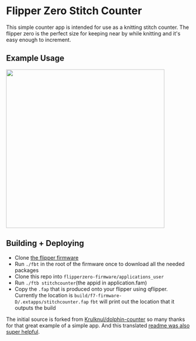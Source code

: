 # Flipper Zero Stitch Counter

This simple counter app is intended for use as a knitting stitch counter. The flipper zero is the perfect size for keeping near by while knitting and it's easy enough to increment.

## Example Usage

<img width="430" src="https://user-images.githubusercontent.com/827851/229375555-86a4a2ac-dc6f-4e6c-a20d-f50d5f70303a.gif" />

## Building + Deploying

- Clone [the flipper firmware](https://github.com/flipperdevices/flipperzero-firmware)
- Run `./fbt` in the root of the firmware once to download all the needed packages
- Clone this repo into `flipperzero-firmware/applications_user`
- Run `./ftb stitchcounter`(the appid in application.fam)
- Copy the `.fap` that is produced onto your flipper using qflipper.
  Currently the location is `build/f7-firmware-D/.extapps/stitchcounter.fap` `fbt` will print out the location that it outputs the build

The initial source is forked from [Krulknul/dolphin-counter](https://github.com/Krulknul/dolphin-counter) so many thanks for that great example of a simple app. And this translated [readme was also super helpful](https://github-com.translate.goog/zmactep/flipperzero-hello-world?_x_tr_sl=auto&_x_tr_tl=en&_x_tr_hl=en&_x_tr_pto=wapp).
